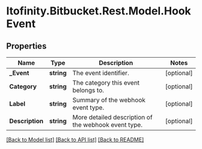 # Itofinity.Bitbucket.Rest.Model.HookEvent
## Properties

Name | Type | Description | Notes
------------ | ------------- | ------------- | -------------
**_Event** | **string** | The event identifier. | [optional] 
**Category** | **string** | The category this event belongs to. | [optional] 
**Label** | **string** | Summary of the webhook event type. | [optional] 
**Description** | **string** | More detailed description of the webhook event type. | [optional] 

[[Back to Model list]](../README.md#documentation-for-models) [[Back to API list]](../README.md#documentation-for-api-endpoints) [[Back to README]](../README.md)

